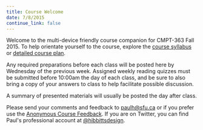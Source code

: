 ```yaml
---
title: Course Welcome
date: 7/8/2015
continue_link: false
---
```

Welcome to the multi-device friendly course companion for CMPT-363 Fall 2015. To help orientate yourself to the course, explore the [course syllabus](https://canvas.sfu.ca/courses/20703/assignments/syllabus) or  [detailed course plan](https://workflowy.com/s/5f35e5b3-c85e-3da9-73e7-0cb8fa093ff4).

Any required preparations before each class will be posted here by Wednesday of the previous week. Assigned weekly reading quizzes must be submitted before 10:00am the day of each class, and be sure to also bring a copy of your answers to class to help facilitate possible discussion.

A summary of presented materials will usually be posted the day after class.

Please send your comments and feedback to [paulh@sfu.ca](mailto:%20paulh@sfu.ca?subject=CMPT-363-143) or if you prefer use the [Anonymous Course Feedback](https://docs.google.com/a/paulhibbitts.com/forms/d/1hqysOUOg1NqxZiZkVac69LwIKxjFH5bO2J79IurUjrQ/viewform). If you are on Twitter, you can find Paul's professional account at [@hibbittsdesign](https://twitter.com/hibbittsdesign).
